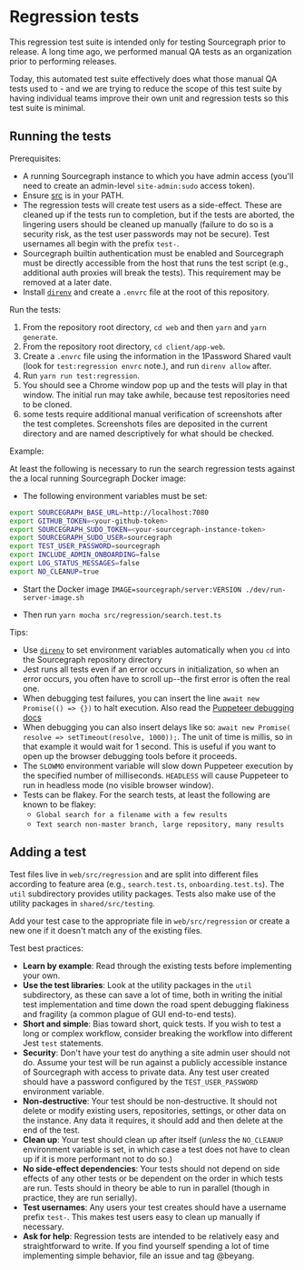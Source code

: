 # Regression tests

This regression test suite is intended only for testing Sourcegraph prior to release. A long time ago, we performed manual QA tests as an organization prior to performing releases.

Today, this automated test suite effectively does what those manual QA tests used to - and we are trying to reduce the scope of this test suite by having individual teams improve their own unit and regression tests so this test suite is minimal.

## Running the tests

Prerequisites:

- A running Sourcegraph instance to which you have admin access (you'll need to create an
  admin-level `site-admin:sudo` access token).
- Ensure [src](https://github.com/sourcegraph/src-cli) is in your PATH.
- The regression tests will create test users as a side-effect. These are cleaned up if the tests
  run to completion, but if the tests are aborted, the lingering users should be cleaned up manually
  (failure to do so is a security risk, as the test user passwords may not be secure). Test
  usernames all begin with the prefix `test-`.
- Sourcegraph builtin authentication must be enabled and Sourcegraph must be directly accessible
  from the host that runs the test script (e.g., additional auth proxies will break the tests). This
  requirement may be removed at a later date.
- Install [`direnv`](https://direnv.net) and create a `.envrc` file at the root of this repository.

Run the tests:

1. From the repository root directory, `cd web` and then `yarn` and `yarn generate`.
1. From the repository root directory, `cd client/app-web`.
1. Create a `.envrc` file using the information in the 1Password Shared vault (look for `test:regression envrc` note.), and run `direnv allow` after.
1. Run `yarn run test:regression`.
1. You should see a Chrome window pop up and the tests will play in that window. The initial run may
   take awhile, because test repositories need to be cloned.
1. some tests require additional manual verification of screenshots after the test completes.
   Screenshots files are deposited in the current directory and are named descriptively for what
   should be checked.

Example:

At least the following is necessary to run the search regression tests against
the a local running Sourcegraph Docker image:

- The following environment variables must be set:

```bash
export SOURCEGRAPH_BASE_URL=http://localhost:7080
export GITHUB_TOKEN=<your-github-token>
export SOURCEGRAPH_SUDO_TOKEN=<your-sourcegraph-instance-token>
export SOURCEGRAPH_SUDO_USER=sourcegraph
export TEST_USER_PASSWORD=sourcegraph
export INCLUDE_ADMIN_ONBOARDING=false
export LOG_STATUS_MESSAGES=false
export NO_CLEANUP=true
```

- Start the Docker image `IMAGE=sourcegraph/server:VERSION ./dev/run-server-image.sh`

- Then run `yarn mocha src/regression/search.test.ts`

Tips:

- Use [`direnv`](https://direnv.net) to set environment variables automatically when you `cd` into
  the Sourcegraph repository directory
- Jest runs all tests even if an error occurs in initialization, so when an error occurs, you often
  have to scroll up--the first error is often the real one.
- When debugging test failures, you can insert the line `await new Promise(() => {})` to halt execution. Also read the [Puppeteer debugging
  docs](https://github.com/GoogleChrome/puppeteer#debugging-tips)
- When debugging you can also insert delays like so: `await new Promise( resolve => setTimeout(resolve, 1000));`. The unit
  of time is millis, so in that example it would wait for 1 second. This is useful if you want to open up the browser
  debugging tools before it proceeds.
- The `SLOWMO` environment variable will slow down Puppeteer execution by the specified number of
  milliseconds. `HEADLESS` will cause Puppeteer to run in headless mode (no visible browser window).
- Tests can be flakey. For the search tests, at least the following are known to be flakey:
  - `Global search for a filename with a few results`
  - `Text search non-master branch, large repository, many results`

## Adding a test

Test files live in `web/src/regression` and are split into different files according to feature
area (e.g., `search.test.ts`, `onboarding.test.ts`). The `util` subdirectory provides utility
packages. Tests also make use of the utility packages in `shared/src/testing`.

Add your test case to the appropriate file in `web/src/regression` or create a new one if it doesn't
match any of the existing files.

Test best practices:

- **Learn by example**: Read through the existing tests before implementing your own.
- **Use the test libraries**: Look at the utility packages in the `util` subdirectory, as these can
  save a lot of time, both in writing the initial test implementation and time down the road spent
  debugging flakiness and fragility (a common plague of GUI end-to-end tests).
- **Short and simple**: Bias toward short, quick tests. If you wish to test a long or complex
  workflow, consider breaking the workflow into different Jest `test` statements.
- **Security**: Don't have your test do anything a site admin user should not do. Assume your test
  will be run against a publicly accessible instance of Sourcegraph with access to private data. Any
  test user created should have a password configured by the `TEST_USER_PASSWORD` environment
  variable.
- **Non-destructive**: Your test should be non-destructive. It should not delete or modify existing
  users, repositories, settings, or other data on the instance. Any data it requires, it should add
  and then delete at the end of the test.
- **Clean up**: Your test should clean up after itself (_unless_ the `NO_CLEANUP` environment
  variable is set, in which case a test does not have to clean up if it is more performant not to do
  so.)
- **No side-effect dependencies**: Your tests should not depend on side effects of any other tests
  or be dependent on the order in which tests are run. Tests should in theory be able to run in
  parallel (though in practice, they are run serially).
- **Test usernames**: Any users your test creates should have a username prefix `test-`. This makes
  test users easy to clean up manually if necessary.
- **Ask for help**: Regression tests are intended to be relatively easy and straightforward to write. If you find
  yourself spending a lot of time implementing simple behavior, file an issue and tag @beyang.
